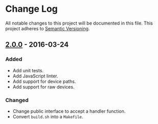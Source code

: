 # Change Log

All notable changes to this project will be documented in this file.
This project adheres to [Semantic Versioning](http://semver.org/).

## [2.0.0] - 2016-03-24

### Added

- Add unit tests.
- Add JavaScript linter.
- Add support for device paths.
- Add support for raw devices.

### Changed

- Change public interface to accept a handler function.
- Convert `build.sh` into a `Makefile`.

[2.0.0]: https://github.com/resin-io-modules/denymount/compare/v1.0.0...v2.0.0
